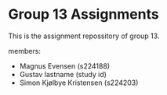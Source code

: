 # Group 13 Assignments

This is the assignment repossitory of group 13.

members:
- Magnus Evensen (s224188)
- Gustav lastname (study id)
- Simon Kjølbye Kristensen (s224203)
